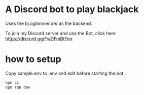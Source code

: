 # A Discord bot to play blackjack

Uses the bj.oglimmer.de/ as the backend.

To join my Discord server and use the Bot, click here https://discord.gg/FwDFmBtFmr

# how to setup

Copy sample.env to .env and edit before starting the bot

```bash
npm ci
npm run dev
```
